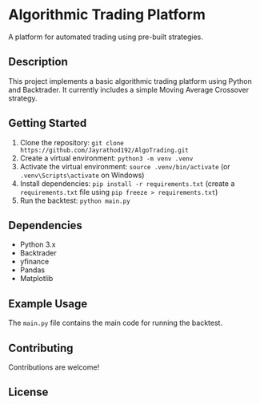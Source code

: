 # Algorithmic Trading Platform

A platform for automated trading using pre-built strategies.

## Description

This project implements a basic algorithmic trading platform using Python and Backtrader. It currently includes a simple Moving Average Crossover strategy.

## Getting Started

1.  Clone the repository: `git clone https://github.com/Jayrathod192/AlgoTrading.git`
2.  Create a virtual environment: `python3 -m venv .venv`
3.  Activate the virtual environment: `source .venv/bin/activate` (or `.venv\Scripts\activate` on Windows)
4.  Install dependencies: `pip install -r requirements.txt` (create a `requirements.txt` file using `pip freeze > requirements.txt`)
5.  Run the backtest: `python main.py`

## Dependencies

*   Python 3.x
*   Backtrader
*   yfinance
*   Pandas
*   Matplotlib

## Example Usage

The `main.py` file contains the main code for running the backtest.

## Contributing

Contributions are welcome!

## License
